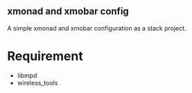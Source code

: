 xmonad and xmobar config
---

A simple xmonad and xmobar configuration as a stack project.

# Requirement

- libmpd
- wireless_tools
